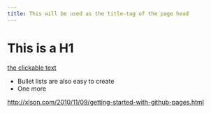 ```yaml
---
title: This will be used as the title-tag of the page head
---
```


# This is a H1

[the clickable text](http://xlson.com/)

* Bullet lists are also easy to create
* One more

http://xlson.com/2010/11/09/getting-started-with-github-pages.html
